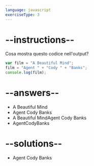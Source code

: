 ```yaml
---
language: javascript
exerciseType: 3
---
```


# --instructions--

Cosa mostra questo codice nell'output?
```javascript
var film = "A Beautiful Mind";
film = "Agent " + "Cody " + "Banks";
console.log(film);
```

# --answers--

- A Beautiful Mind
- Agent Cody Banks
- A Beautiful MindAgent Cody Banks
- AgentCodyBanks

# --solutions--

- Agent Cody Banks
